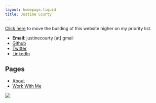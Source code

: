 ```yaml
---
layout: homepage.liquid
title: Justine Courty
---
```


[Click here](#) to move the building of this website higher on my priority list.

- **Email**: justinecourty [at] gmail
- [Github](https://github.com/galvanic)
- [Twitter](https://twitter.com/justinecourty)
- [LinkedIn](https://www.linkedin.com/pub/justine-courty/64/498/b9b)

## Pages

- [About](/pages/about/)
- [Work With Me](/pages/work_with_me/)


<script>
  if (window.location.hostname == 'www.justinecourty.com') {
    var _pixel = new Image(1, 1);
    _pixel.src = "https://d1njr7by8sv5ow.cloudfront.net/sayhi.png?u=" +
        encodeURIComponent(window.location.pathname) +
        (document.referrer ? "&r=" + encodeURIComponent(document.referrer) : "");
  }
</script>
<noscript>
  <img src='https://d1njr7by8sv5ow.cloudfront.net/pixel.png?u=noscript' />
</noscript>

<script
      data-goatcounter="https://justinec.goatcounter.com/count"
      async
      src="//gc.zgo.at/count.js">
</script>



